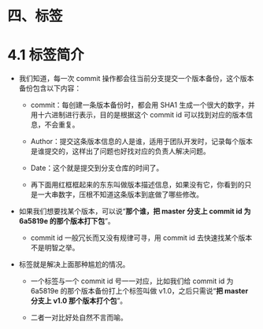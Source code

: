 # 四、标签

# 4.1 标签简介

- 我们知道，每一次 commit 操作都会往当前分支提交一个版本备份，这个版本备份包含以下内容：

    - commit：每创建一条版本备份时，都会用 SHA1 生成一个很大的数字，并用十六进制进行表示，目的是根据这个 commit id 可以找到对应的版本信息，不会重复。
    
    - Author：提交这条版本信息的人是谁，适用于团队开发时，记录每个版本是谁提交的，这样出了问题也好找对应的负责人解决问题。
    
    - Date：这个就是提交到分支仓库的时间了。
    
    - 再下面用红框框起来的东东叫做版本描述信息，如果没有它，你看到的只是一大串数字，压根不知道这条版本到底做了哪些修改。

- 如果我们想要找某个版本，可以说“**那个谁，把 master 分支上 commit id 为 6a5819e 的那个版本打下包**”。

    - commit id 一般冗长而又没有规律可寻，用 commit id 去快速找某个版本不是明智之举。

- 标签就是解决上面那种尴尬的情况。

    - 一个标签与一个 commit id 号一一对应，比如我们给 commit id 为 6a5819e 的那个版本备份打上个标签叫做 v1.0，之后只需说“**把 master 分支上 v1.0 那个版本打个包**”。
    
    - 二者一对比好处自然不言而喻。

